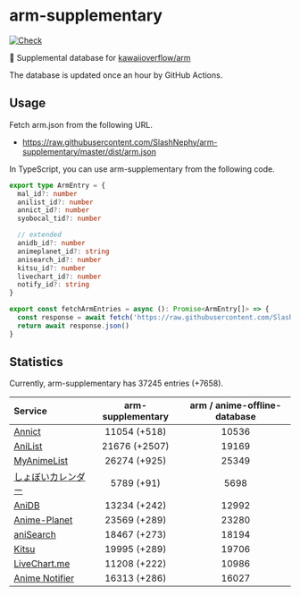 # arm-supplementary

[![Check](https://github.com/SlashNephy/arm-supplementary/actions/workflows/check-node.yml/badge.svg)](https://github.com/SlashNephy/arm-supplementary/actions/workflows/check-node.yml)

💊 Supplemental database for [kawaiioverflow/arm](https://github.com/kawaiioverflow/arm)

The database is updated once an hour by GitHub Actions.

## Usage

Fetch arm.json from the following URL.

- https://raw.githubusercontent.com/SlashNephy/arm-supplementary/master/dist/arm.json

In TypeScript, you can use arm-supplementary from the following code.

```TypeScript
export type ArmEntry = {
  mal_id?: number
  anilist_id?: number
  annict_id?: number
  syobocal_tid?: number

  // extended
  anidb_id?: number
  animeplanet_id?: string
  anisearch_id?: number
  kitsu_id?: number
  livechart_id?: number
  notify_id?: string
}

export const fetchArmEntries = async (): Promise<ArmEntry[]> => {
  const response = await fetch('https://raw.githubusercontent.com/SlashNephy/arm-supplementary/master/dist/arm.json')
  return await response.json()
}
```

## Statistics

Currently, arm-supplementary has 37245 entries (+7658).

| Service                                     | arm-supplementary | arm / anime-offline-database |
| :------------------------------------------ | :---------------: | :--------------------------: |
| [Annict](https://annict.com)                |   11054 (+518)    |            10536             |
| [AniList](https://anilist.co)               |   21676 (+2507)   |            19169             |
| [MyAnimeList](https://myanimelist.net)      |   26274 (+925)    |            25349             |
| [しょぼいカレンダー](https://cal.syoboi.jp) |    5789 (+91)     |             5698             |
| [AniDB](https://anidb.net)                  |   13234 (+242)    |            12992             |
| [Anime-Planet](https://anime-planet.com)    |   23569 (+289)    |            23280             |
| [aniSearch](https://anisearch.com)          |   18467 (+273)    |            18194             |
| [Kitsu](https://kitsu.io)                   |   19995 (+289)    |            19706             |
| [LiveChart.me](https://livechart.me)        |   11208 (+222)    |            10986             |
| [Anime Notifier](https://notify.moe)        |   16313 (+286)    |            16027             |
